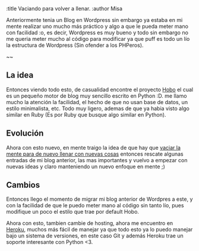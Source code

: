 :title Vaciando para volver a llenar.
:author Misa

Anteriormente tenia un Blog en Wordpress sin embargo ya estaba en mi mente
realizar uno mucho más práctico y algo a que le pueda meter mano con facilidad
:o, es decir, Wordpress es muy bueno y todo sin embargo no me queria meter
mucho al código para modificar ya que puff es todo un lío la estructura de
Wordpress (Sin ofender a los PHPeros).

~~

<h2>La idea</h2>

Entonces viendo todo esto, de casualidad encontre el proyecto <a href="https://github.com/andrewnelder/hobo">Hobo</a> el cual es un pequeño motor de 
blog muy sencillo escrito en Python :D. me llamo mucho la atención la 
facilidad, el hecho de que no usan base de datos, un estilo minimalista, etc. Todo muy ligero, ademas de que ya habia visto algo similar en Ruby (Es por Ruby que busque algo similar en Python).

<h2>Evolución</h2>

Ahora con esto nuevo, en mente traigo la idea de que hay que <a href="http://en.wikipedia.org/wiki/Tao_Te_Ching#Emptiness">vaciar la mente 
para de nuevo llenar con nuevas cosas</a> entonces rescate algunas entradas de
mi blog anterior, las mas importantes y vuelvo a empezar con nuevas ideas
y claro manteniendo un nuevo enfoque en mente ;)

<h2>Cambios</h2>

Entonces llego el momento de migrar mi blog anterior de Wordpres a este, y con
la facilidad de que le puedo meter mano al código sin tanto lío, pues modifique un poco el estilo que trae por default Hobo.

Ahora con esto, tambien cambie de hosting, ahora me encuentro en <a href="http://heroku.com">Heroku</a>, muchos más fácil de manejar ya que todo esto
ya lo puedo manejar bajo un sistema de versiones, en este caso Git y además Heroku trae un soporte interesante con Python <3.
